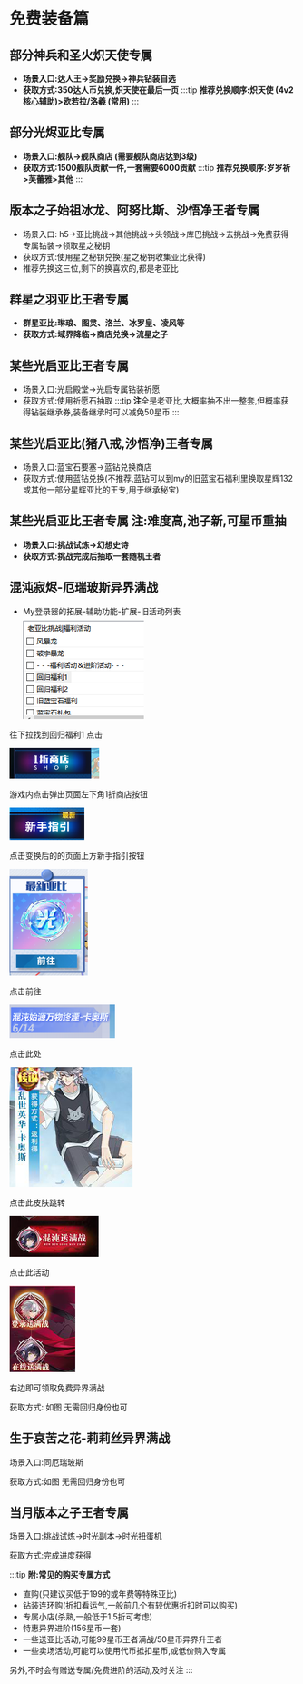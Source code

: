 # 免费装备篇

## 部分神兵和圣火炽天使专属

- **场景入口:达人王→奖励兑换→神兵钻装自选**
- **获取方式:350达人币兑换,炽天使在最后一页**
  :::tip
  **推荐兑换顺序:炽天使 (4v2核心辅助)>欧若拉/洛羲 (常用)**
  :::

## 部分光烬亚比专属

- **场景入口:舰队→舰队商店 (需要舰队商店达到3级)**
- **获取方式:1500舰队贡献一件,一套需要6000贡献**
  :::tip
  **推荐兑换顺序:岁岁祈>芙蕾雅>其他**
  :::

## 版本之子始祖冰龙、阿努比斯、沙悟净王者专属

- 场景入口: h5→亚比挑战→其他挑战→头领战→库巴挑战→去挑战→免费获得专属钻装→领取星之秘钥
- 获取方式:使用星之秘钥兑换(星之秘钥收集亚比获得)
- 推荐先换这三位,剩下的换喜欢的,都是老亚比

## 群星之羽亚比王者专属

- **群星亚比:琳琅、图灵、洛兰、冰罗皇、凌风等**
- **获取方式:域界降临→商店兑换→流星之子**

## 某些光启亚比王者专属

- 场景入口:光启殿堂→光启专属钻装祈愿
- 获取方式:使用祈愿石抽取
  :::tip
  **注**全是老亚比,大概率抽不出一整套,但概率获得钻装继承券,装备继承时可以减免50星币
  :::

## 某些光启亚比(猪八戒,沙悟净)王者专属

- 场景入口:蓝宝石要塞→蓝钻兑换商店
- 获取方式:使用蓝钻兑换(不推荐,蓝钻可以到my的旧蓝宝石福利里换取星辉132或其他一部分星辉亚比的王专,用于继承秘宝)

## 某些光启亚比王者专属 注:难度高,池子新,可星币重抽

- **场景入口:挑战试炼→幻想史诗**
- **获取方式:挑战完成后抽取一套随机王者**

## 混沌寂烬-厄瑞玻斯异界满战

- My登录器的拓展-辅助功能-扩展-旧活动列表
  ![](images/document_582190/free-petcard2_142.png)

往下拉找到回归福利1 点击

![](images/document_582190/free-petcard2_143.png)

游戏内点击弹出页面左下角1折商店按钮

![](images/document_582190/free-petcard2_144.png)

点击变换后的的页面上方新手指引按钮

![](images/document_582190/free-petcard2_145.png)

点击前往

![](images/document_582190/free-petcard2_146.png)

点击此处

![](images/document_582190/free-petcard2_147.png)

点击此皮肤跳转

![](images/document_582190/free-petcard2_148.png)

点击此活动

![](images/document_582190/free-petcard2_149.png)

右边即可领取免费异界满战

获取方式: 如图 无需回归身份也可

## 生于哀苦之花-莉莉丝异界满战

场景入口:同厄瑞玻斯

获取方式:如图 无需回归身份也可

## 当月版本之子王者专属

场景入口:挑战试炼→时光副本→时光扭蛋机

获取方式:完成进度获得

:::tip
**附:常见的购买专属方式**

- 直购(只建议买低于199的或年费等特殊亚比)
- 钻装连环购(折扣看运气,一般前几个有较优惠折扣时可以购买)
- 专属小店(杀熟,一般低于1.5折可考虑)
- 特惠异界进阶(156星币一套)
- 一些送亚比活动,可能99星币王者满战/50星币异界升王者
- 一些卖场活动,可能可以使用代币抵扣星币,或低价购入专属

另外,不时会有赠送专属/免费进阶的活动,及时关注
:::
